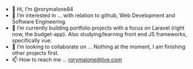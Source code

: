 - 👋 Hi, I’m @rorymalone84
- 👀 I’m interested in ... with relation to github, Web Development and Software Engineering.
- 🌱 I’m currently building portfolio projects with a focus on Laravel (right now, the budget-app).  Also studying/learning front end JS frameworks, specifically vue.
- 💞️ I’m looking to collaborate on ... Nothing at the moment, I am finishing other projects first.
- 📫 How to reach me ... rorymalone@live.com

<!---
rorymalone84/rorymalone84 is a ✨ special ✨ repository because its `README.md` (this file) appears on your GitHub profile.
You can click the Preview link to take a look at your changes.
--->
